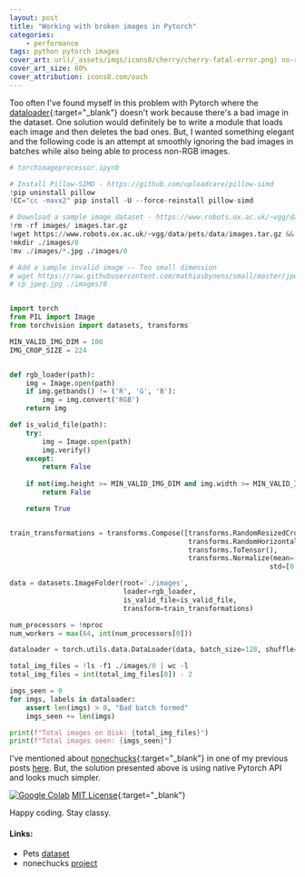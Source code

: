 ```yaml
---
layout: post
title: "Working with broken images in Pytorch"
categories: 
    - performance
tags: python pytorch images 
cover_art: url(/_assets/imgs/icons8/cherry/cherry-fatal-error.png) no-repeat right
cover_art_size: 80%
cover_attribution: icons8.com/ouch
---
```

Too often I've found myself in this problem with Pytorch where the [dataloader](https://pytorch.org/docs/stable/data.html){:target="_blank"} doesn't work because there's a bad image in the dataset. One solution would definitely be to write a module that loads each image and then deletes the bad ones. But, I wanted something elegant and the following code is an attempt at smoothly ignoring the bad images in batches while also being able to process non-RGB images.
<!--break-->

```python
# torchimageprocessor.ipynb

# Install Pillow-SIMD - https://github.com/uploadcare/pillow-simd
!pip uninstall pillow
!CC="cc -mavx2" pip install -U --force-reinstall pillow-simd

# Download a sample image dataset - https://www.robots.ox.ac.uk/~vgg/data/pets/
!rm -rf images/ images.tar.gz
!wget https://www.robots.ox.ac.uk/~vgg/data/pets/data/images.tar.gz && tar -xzf images.tar.gz
!mkdir ./images/0
!mv ./images/*.jpg ./images/0

# Add a sample invalid image -- Too small dimension
# wget https://raw.githubusercontent.com/mathiasbynens/small/master/jpeg.jpg 
# cp jpeg.jpg ./images/0


import torch
from PIL import Image
from torchvision import datasets, transforms

MIN_VALID_IMG_DIM = 100
IMG_CROP_SIZE = 224


def rgb_loader(path):
    img = Image.open(path)
    if img.getbands() != ('R', 'G', 'B'):
        img = img.convert('RGB')
    return img

def is_valid_file(path):
    try:
        img = Image.open(path)
        img.verify()
    except:
        return False
    
    if not(img.height >= MIN_VALID_IMG_DIM and img.width >= MIN_VALID_IMG_DIM):
        return False

    return True


train_transformations = transforms.Compose([transforms.RandomResizedCrop(IMG_CROP_SIZE),
                                            transforms.RandomHorizontalFlip(),
                                            transforms.ToTensor(),
                                            transforms.Normalize(mean=[0.485, 0.456, 0.406],
                                                                std=[0.229, 0.224, 0.225])])

data = datasets.ImageFolder(root='./images', 
                            loader=rgb_loader, 
                            is_valid_file=is_valid_file, 
                            transform=train_transformations)

num_processors = !nproc
num_workers = max(64, int(num_processors[0]))

dataloader = torch.utils.data.DataLoader(data, batch_size=128, shuffle=True, drop_last=False, num_workers=num_workers)

total_img_files = !ls -f1 ./images/0 | wc -l
total_img_files = int(total_img_files[0]) - 2

imgs_seen = 0
for imgs, labels in dataloader:
    assert len(imgs) > 0, "Bad batch formed"
    imgs_seen += len(imgs)

print(f"Total images on disk: {total_img_files}")
print(f"Total images seen: {imgs_seen}")
```

I've mentioned about [nonechucks](https://github.com/msamogh/nonechucks){:target="_blank"} in one of my previous posts [here](/performance/2019/05/18/efficiently-storing-and-retrieving-image-datasets.html). But, the solution presented above is using native Pytorch API and looks much simpler.

[![Google Colab](https://badgen.net/badge/Launch/on%20Google%20Colab/blue?icon=terminal)](https://colab.research.google.com/drive/1362I-QueZ4kN0zbsKIrfnhNCvj_dnrYJ?usp=sharing)
[MIT License](/_assets/license.txt){:target="_blank"}

Happy coding. Stay classy.

#### Links:
 - Pets [dataset](https://www.robots.ox.ac.uk/~vgg/data/pets/)
 - nonechucks [project](https://github.com/msamogh/nonechucks)
